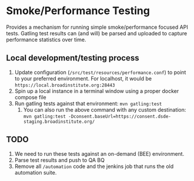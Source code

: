 # Smoke/Performance Testing

Provides a mechanism for running simple smoke/performance focused API tests. 
Gatling test results can (and will) be parsed and uploaded to capture performance
statistics over time.

## Local development/testing process

1. Update configuration (`/src/test/resources/performance.conf`) to point to your preferred environment. For localhost, it would be `https://local.broadinstitute.org:28443` 
2. Spin up a local instance in a terminal window using a proper docker compose file
3. Run gatling tests against that environment: `mvn gatling:test`
   1. You can also run the above command with any custom destination: `mvn gatling:test -Dconsent.baseUrl=https://consent.dsde-staging.broadinstitute.org/` 

## TODO
1. We need to run these tests against an on-demand (BEE) environment.
2. Parse test results and push to QA BQ
3. Remove all `/automation` code and the jenkins job that runs the old automation suite.